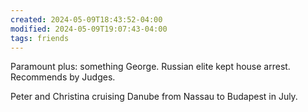 ```yaml
---
created: 2024-05-09T18:43:52-04:00
modified: 2024-05-09T19:07:43-04:00
tags: friends
---
```


Paramount plus: something George. Russian elite kept house arrest. Recommends by Judges.

Peter and Christina cruising Danube from Nassau to Budapest in July.
